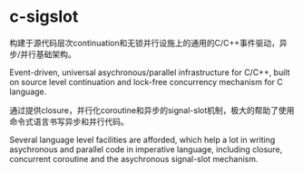c-sigslot
=========

构建于源代码层次continuation和无锁并行设施上的通用的C/C++事件驱动，异步/并行基础架构。

Event-driven, universal asychronous/parallel infrastructure for C/C++, built on source level continuation and lock-free concurrency mechanism for C language.

通过提供closure，并行化coroutine和异步的signal-slot机制，极大的帮助了使用命令式语言书写异步和并行代码。

Several language level facilities are afforded, which help a lot in writing asychronous and parallel code in imperative language, including closure, concurrent coroutine and the asychronous signal-slot mechanism. 
